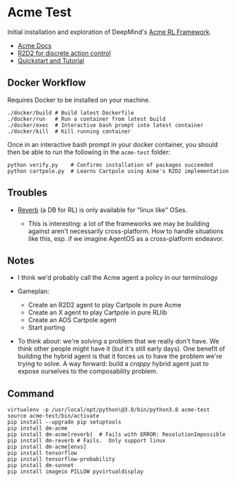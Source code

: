# Acme Test

Initial installation and exploration of DeepMind's [Acme RL
Framework](https://github.com/deepmind/acme).


* [Acme Docs](https://github.com/deepmind/acme/tree/master/docs)
* [R2D2 for discrete action control](https://github.com/deepmind/acme/tree/master/acme/agents/tf/r2d2)
* [Quickstart and Tutorial](https://github.com/deepmind/acme/tree/master/examples)


## Docker Workflow

Requires Docker to be installed on your machine.

```
./docker/build # Build latest Dockerfile
./docker/run   # Run a container from latest build
./docker/exec  # Interactive bash prompt into latest container
./docker/kill  # Kill running container
```

Once in an interactive bash prompt in your docker container, you should then be
able to run the following in the `acme-test` folder:

```
python verify.py    # Confirms installation of packages succeeded
python cartpole.py  # Learns Cartpole using Acme's R2D2 implementation
```

## Troubles

* [Reverb](https://github.com/deepmind/reverb) (a DB for RL) is only available
  for "linux like" OSes.

    * This is interesting: a lot of the frameworks we may be building against
      aren't necessarily cross-platform.  How to handle situations like this,
      esp. if we imagine AgentOS as a cross-platform endeavor.


## Notes

* I think we'd probably call the Acme agent a policy in our terminology

* Gameplan:
    * Create an R2D2 agent to play Cartpole in pure Acme
    * Create an X agent to play Cartpole in pure RLlib
    * Create an AOS Cartpole agent
    * Start porting

* To think about: we're solving a problem that we really don't have.  We think
  other people might have it (but it's still early days). One benefit of
  building the hybrid agent is that it forces us to have the problem we're
  trying to solve.  A way forward: build a *crappy* hybrid agent just to expose
  ourselves to the composability problem.



## Command

```
virtualenv -p /usr/local/opt/python\@3.8/bin/python3.8 acme-test
source acme-test/bin/activate
pip install --upgrade pip setuptools
pip install dm-acme
pip install dm-acme[reverb]  # Fails with ERROR: ResolutionImpossible
pip install dm-reverb # Fails.  Only support linux
pip install dm-acme[envs]
pip install tensorflow
pip install tensorflow-probability
pip install dm-sonnet
pip install imageio PILLOW pyvirtualdisplay
```
